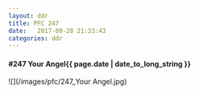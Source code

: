 ```yaml
---
layout: ddr
title: PFC 247
date:   2017-09-28 21:33:43
categories: ddr
---
```


#### **#247** Your Angel<span class="pull-right">{{ page.date | date_to_long_string }}</span>
![](/images/pfc/247_Your Angel.jpg)
